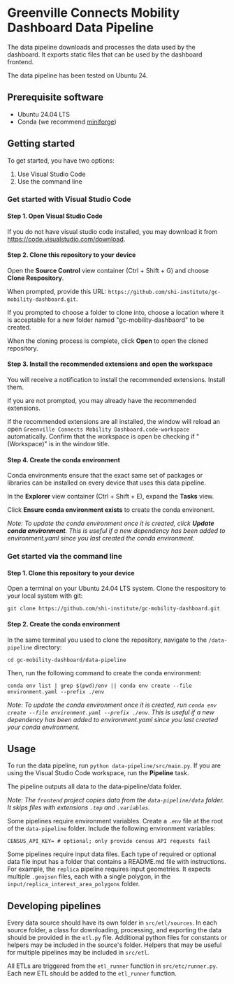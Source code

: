 # Greenville Connects Mobility Dashboard Data Pipeline

The data pipeline downloads and processes the data used by the dashboard.
It exports static files that can be used by the dashboard frontend.

The data pipeline has been tested on Ubuntu 24.

## Prerequisite software

- Ubuntu 24.04 LTS
- Conda (we recommend [miniforge](https://github.com/conda-forge/miniforge?tab=readme-ov-file#unix-like-platforms-macos-linux--wsl))

## Getting started

To get started, you have two options:
1. Use Visual Studio Code
2. Use the command line

### Get started with Visual Studio Code

#### Step 1. Open Visual Studio Code

If you do not have visual studio code installed, you may download it from
https://code.visualstudio.com/download.

#### Step 2. Clone this repository to your device

Open the **Source Control** view container (Ctrl + Shift + G) and choose **Clone Respository**.

When prompted, provide this URL: `https://github.com/shi-institute/gc-mobility-dashboard.git`.

If you prompted to choose a folder to clone into, choose a location where it is acceptable for
a new folder named "gc-mobility-dashbaord" to be created.

When the cloning process is complete, click **Open** to open the cloned repository.

#### Step 3. Install the recommended extensions and open the workspace

You will receive a notification to install the recommended extensions. Install them.

If you are not prompted, you may already have the recommended extensions.

If the recommended extensions are all installed, the window will reload an open
`Greenville Connects Mobility Dashboard.code-workspace` automatically. Confirm that
the workspace is open be checking if "(Workspace)" is in the window title.

#### Step 4. Create the conda environment

Conda environments ensure that the exact same set of packages or libraries can
be installed on every device that uses this data pipeline.

In the **Explorer** view container (Ctrl + Shift + E), expand the **Tasks** view.

Click **Ensure conda environment exists** to create the conda environent.

*Note: To update the conda environment once it is created, click **Update conda environment**.
This is useful if a new dependency has been added to environment.yaml since you last
created the conda environment.*

### Get started via the command line

#### Step 1. Clone this repository to your device

Open a terminal on your Ubuntu 24.04 LTS system. Clone the respository to
your local system with git:

`git clone https://github.com/shi-institute/gc-mobility-dashboard.git`

#### Step 2. Create the conda environment

In the same terminal you used to clone the repository, navigate to the `/data-pipeline` directory:

`cd gc-mobility-dashboard/data-pipeline`

Then, run the following command to create the conda environment:

`conda env list | grep $(pwd)/env || conda env create --file environment.yaml --prefix ./env`

*Note: To update the conda environment once it is created, run
`conda env create --file environment.yaml --prefix ./env`. This is useful if a new dependency has
been added to environment.yaml since you last created your conda environment.*

## Usage

To run the data pipeline, run `python data-pipeline/src/main.py`.
If you are using the Visual Studio Code workspace, run the **Pipeline** task.

The pipeline outputs all data to the data-pipeline/data folder.

*Note: The `frontend` project copies data from the `data-pipeline/data` folder.
It skips files with extensions `.tmp` and `.variables`.*

Some pipelines require environment variables. Create a `.env` file at the root
of the `data-pipeline` folder. Include the following environment variables:
```env
CENSUS_API_KEY= # optional; only provide census API requests fail
```

Some pipelines require input data files. Each type of required or optional
data file input has a folder that contains a README.md file with instructions.
For example, the `replica` pipeline requires input geometries. It expects
multiple `.geojson` files, each with a single polygon, in the
`input/replica_interest_area_polygons` folder.

## Developing pipelines

Every data source should have its own folder in `src/etl/sources`. In each source
folder, a class for downloading, processing, and exporting the data should be
provided in the `etl.py` file. Additional python files for constants or helpers
may be included in the source's folder. Helpers that may be useful for multiple
pipelines may be included in `src/etl`.

All ETLs are triggered from the `etl_runner` function in `src/etc/runner.py`.
Each new ETL should be added to the `etl_runner` function.
